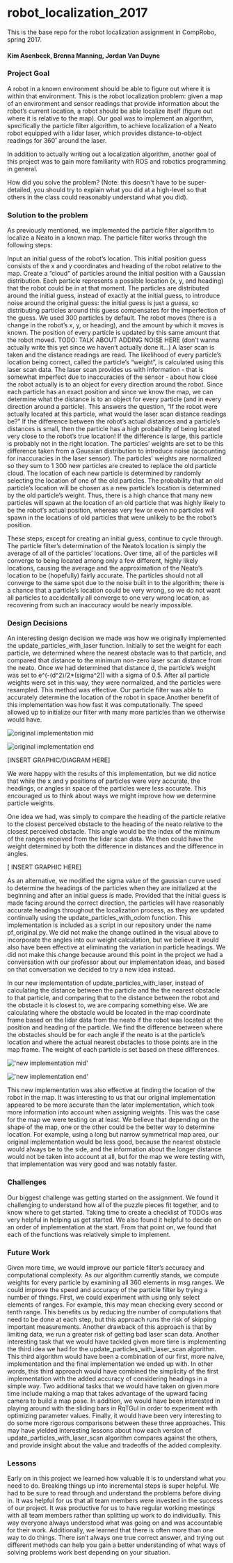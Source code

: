 # robot_localization_2017
This is the base repo for the robot  localization assignment in CompRobo, spring 2017.
#### Kim Asenbeck, Brenna Manning, Jordan Van Duyne


### Project Goal

A robot in a known environment should be able to figure out where it is within that environment. This is the robot localization problem: given a map of an environment and sensor readings that provide information about the robot’s current location, a robot should be able localize itself (figure out where it is relative to the map). Our goal was to implement an algorithm, specifically the particle filter algorithm, to achieve localization of a Neato robot equipped with a lidar laser, which provides distance-to-object readings for 360˚ around the laser.

In addition to actually writing out a localization algorithm, another goal of this project was to gain more familiarity with ROS and robotics programming in general. 

How did you solve the problem? (Note: this doesn't have to be super-detailed, you should try to explain what you did at a high-level so that others in the class could reasonably understand what you did).

### Solution to the problem

As previously mentioned, we implemented the particle filter algorithm to localize a Neato in a known map. The particle filter works through the following steps:

Input an initial guess of the robot’s location. This initial position guess consists of the x and y coordinates and heading of the robot relative to the map.
Create a “cloud” of particles around the initial position with a Gaussian distribution. Each particle  represents a possible location (x, y, and heading) that the robot could be in at that moment. The particles are distributed around the initial guess, instead of exactly at the initial guess, to introduce noise around the original guess: the initial guess is just a *guess*, so distributing particles around this guess compensates for the imperfection of the guess. We used 300 particles by default.
The robot moves (there is a change in the robot’s x, y, or heading), and the amount by which it moves is known.
The position of every particle is updated by this same amount that the robot moved. TODO: TALK ABOUT ADDING NOISE HERE (don’t wanna actually write this yet since we haven’t actually done it…)
A laser scan is taken and the distance readings are read. 
The likelihood of every particle’s location being correct, called the particle’s “weight”, is calculated using this laser scan data. The laser scan provides us with information - that is somewhat imperfect due to inaccuracies of the sensor - about how close the robot actually is to an object for every direction around the robot. Since each particle has an exact position and since we know the map, we can determine what the distance is to an object for every particle (and in every direction around a particle). This answers the question, “If the robot were actually located at this particle, what would the laser scan distance readings be?” If the difference between the robot’s actual distances and a particle’s distances is small, then the particle has a high probability of being located very close to the robot’s true location! If the difference is large, this particle is probably not in the right location. The particles’ weights are set to be this difference taken from a Gaussian distribution to introduce noise (accounting for inaccuracies in the laser sensor).
The particles’ weights are normalized so they sum to 1
300 new particles are created to replace the old particle cloud. The location of each new particle is determined by randomly selecting the location of one of the old particles. The probability that an old particle’s location will be chosen as a new particle’s location is determined by the old particle’s weight. Thus, there is a high chance that many new particles will spawn at the location of an old particle that was highly likely to be the robot’s actual position, whereas very few or even no particles will spawn in the locations of old particles that were unlikely to be the robot’s position.

These steps, except for creating an initial guess, continue to cycle through. The particle filter’s determination of the Neato’s location is simply the average of all of the particles’ locations. Over time, all of the particles will converge to being located among only a few different, highly likely locations, causing the average and the approximation of the Neato’s location to be (hopefully) fairly accurate. The particles should not all converge to the same spot due to the noise built in to the algorithm; there is a chance that a particle’s location could be very wrong, so we do not want all particles to accidentally all converge to one very wrong location, as recovering from such an inaccuracy would be nearly impossible.


### Design Decisions

  An interesting design decision we made was how we originally implemented the update_particles_with_laser function. Initially to set the weight for each particle, we determined where the nearest obstacle was to that particle, and compared that distance to the minimum non-zero laser scan distance from the neato. Once we had determined that distance d, the particle’s weight was set to e^(-(d^2)/2*(sigma^2)) with a sigma of 0.5.  After all particle weights were set in this way, they were normalized, and the particles were resampled.  This method was effective. Our particle filter was able to accurately determine the location of the robot in space.Another benefit of this implementation was how fast it was computationally. The speed allowed up to initialize our filter with many more particles than we otherwise would have. 

![original implementation mid](https://github.com/jovanduy/robot_localization_2017/blob/master/my_localizer/images/original_mid.png?raw=true)

![original implementation end](https://github.com/jovanduy/robot_localization_2017/blob/master/my_localizer/images/original_end.png?raw=true)
 
[INSERT GRAPHIC/DIAGRAM  HERE]

  We were happy with the results of this implementation, but we did notice that while the x and y positions of particles were very accurate, the headings, or angles in space of the particles were less accurate. This encouraged us to think about ways we might improve how we determine particle weights.

One idea we had, was simply to compare the heading of the particle relative to the closest perceived obstacle to the heading of the neato relative to the closest perceived obstacle. This angle would be the index of the minimum of the ranges received from the lidar scan data. We then could have the weight determined by both the difference in distances and the difference in angles.


[ INSERT GRAPHIC HERE]

As an alternative, we modified the sigma value of the gaussian curve used to determine the headings of the particles when they are initialized at the beginning and after an initial guess is made. Provided that the initial guess is made facing around the correct direction, the particles will have reasonably accurate headings throughout the localization process, as they are updated continually using the update_particles_with_odom function.  This implementation is included as a script in our repository under the name pf_original.py. We did not make the change outlined in the visual above to incorporate the angles  into our weight calculation, but we believe it would also have been effective at eliminating the variation in particle headings. We did not make this change because around this point in the project we had a conversation with our professor about our implementation ideas, and based on that conversation we decided to try a new idea instead. 

  In our new implementation of update_particles_with_laser, instead of calculating the distance between the particle and the the nearest obstacle to that particle, and comparing that to the distance between the robot and the obstacle it is closest to, we are comparing something else. We are calculating where the obstacle would be located in the map coordinate frame based on the lidar data from the neato if the robot was located at the position and heading of the particle. We find the difference between where the obstacles should be for each angle if the neato is at the particle’s location and where the actual nearest obstacles to those points are in the map frame.  The weight of each particle is set based on these differences. 

!['new implementation mid'](https://github.com/jovanduy/robot_localization_2017/blob/master/my_localizer/images/new_mid.png?raw=true)

!['new implementation end'](https://github.com/jovanduy/robot_localization_2017/blob/master/my_localizer/images/new_end.png?raw=true)

  This new implementation was also effective at finding the location of the robot in the map. It was interesting to us that our original implementation appeared to be more accurate than the later implementation, which took more information into account when assigning weights.  This was the case for the map we were testing on at least. We believe that depending on the shape of the map, one or the other could be the better way to determine location. For example, using a long but narrow symmetrical map area, our original implementation would be less good, because the nearest obstacle would always be to the side, and the information about the longer distance would not be taken into account at all, but for the map we were testing with, that implementation was very good and was notably faster.

### Challenges

  Our biggest challenge was getting started on the assignment. We found it challenging to understand how all of the puzzle pieces fit together, and to know where to get started. Taking time to create a checklist of TODOs was very helpful in helping us get started. We also found it helpful to decide on an order of implementation at the start. From that point on, we found that each of the functions was relatively simple to implement. 

### Future Work

  Given more time, we would improve our particle filter’s accuracy and computational complexity. As our algorithm currently stands, we compute weights for every particle by examining all 360 elements in msg.ranges. We could improve the speed and accuracy of the particle filter by trying a number of things. First, we could experiment with using only select elements of ranges. For example, this may mean checking every second or tenth range. This benefits us by reducing the number of computations that need to be done at each step, but this approach runs the risk of skipping important measurements. Another drawback of this approach is that by limiting data, we run a greater risk of getting bad laser scan data. 
	Another interesting task that we would have tackled given more time is implementing the third idea we had for the update_particles_with_laser_scan algorithm. This third algorithm would have been a combination of our first, more naive, implementation and the final implementation we ended up with. In other words, this third approach would have combined the simplicity of the first implementation with the added accuracy of considering headings in a simple way. 
	Two additional tasks that we would have taken on given more time include making a map that takes advantage of the upward facing camera to build a map pose. In addition, we would have been interested in playing around with the sliding bars in RqTGuI in order to experiment with optimizing parameter values. 
	Finally, it would have been very interesting to do some more rigorous comparisons between these three approaches. This may have yielded interesting lessons about how each version of update_particles_with_laser_scan algorithm compares against the others, and provide insight about the value and tradeoffs of the added complexity. 

### Lessons

  Early on in this project we learned how valuable it is to understand what you need to do. Breaking things up into incremental steps is super helpful. We had to be sure to read through and understand the problems before diving in.  It was helpful for us that all team members were invested in the success of our project. It was productive for us to have regular working meetings with all team members rather than splitting up work to do individually. This way everyone always understood what was going on and was accountable for their work.   Additionally, we learned that there is often more than one way to do things. There isn’t always one true correct answer, and trying out different methods can help you gain a better understanding of what ways of solving problems work best depending on your situation.


